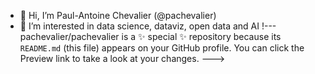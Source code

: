 - 👋 Hi, I’m Paul-Antoine Chevalier (@pachevalier) 
- 👀 I’m interested in data science, dataviz, open data and AI
!---
pachevalier/pachevalier is a ✨ special ✨ repository because its `README.md` (this file) appears on your GitHub profile.
You can click the Preview link to take a look at your changes.
--->

